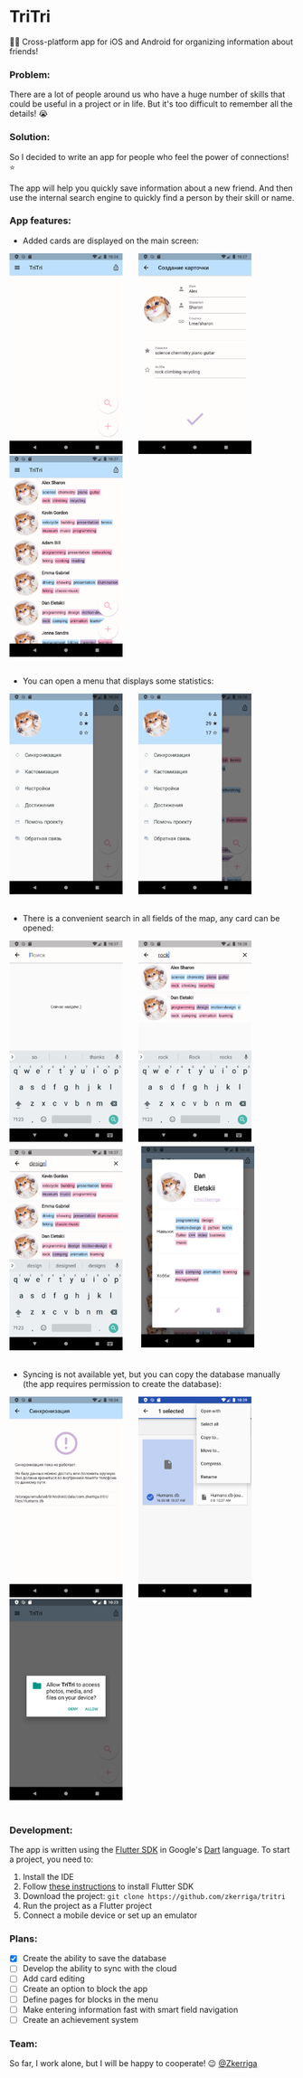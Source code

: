 # TriTri

📱📓 Cross-platform app for iOS and Android for organizing information about friends!

### Problem:
There are a lot of people around us who have a huge number of skills that could be useful in a project or in life. But it's too difficult to remember all the details! :sob:

### Solution:
So I decided to write an app for people who feel the power of connections! :star:

The app will help you quickly save information about a new friend. And then use the internal search engine to quickly find a person by their skill or name.

### App features:
* Added cards are displayed on the main screen:
<div>
  <img src="https://github.com/zkerriga/tritri/blob/main/screenshots/empty-home.png" width="200">
  <img width="20">
  <img src="https://github.com/zkerriga/tritri/blob/main/screenshots/card-create.png" width="200">
  <img width="20">
  <img src="https://github.com/zkerriga/tritri/blob/main/screenshots/home.png" width="200">
</div>
<br>

* You can open a menu that displays some statistics:
<div>
  <img src="https://github.com/zkerriga/tritri/blob/main/screenshots/menu1.png" width="200">
  <img width="20">
  <img src="https://github.com/zkerriga/tritri/blob/main/screenshots/menu2.png" width="200">
</div>
<br>

* There is a convenient search in all fields of the map, any card can be opened:
<div>
  <img src="https://github.com/zkerriga/tritri/blob/main/screenshots/search2.png" width="200">
  <img width="20">
  <img src="https://github.com/zkerriga/tritri/blob/main/screenshots/search1.png" width="200">
  <img width="20">
  <img src="https://github.com/zkerriga/tritri/blob/main/screenshots/search3.png" width="200">
  <img width="20">
  <img src="https://github.com/zkerriga/tritri/blob/main/screenshots/card.png" width="200" style="margin:5px 5px">
</div>
<br>

* Syncing is not available yet, but you can copy the database manually (the app requires permission to create the database):
<div>
  <img src="https://github.com/zkerriga/tritri/blob/main/screenshots/sync.png" width="200">
  <img width="20">
  <img src="https://github.com/zkerriga/tritri/blob/main/screenshots/database.png" width="200">
  <img width="20">
  <img src="https://github.com/zkerriga/tritri/blob/main/screenshots/permissions.png" width="200">
</div>
<br>

### Development:
The app is written using the [Flutter SDK](https://flutter.dev/) in Google's [Dart](https://dart.dev/) language.
To start a project, you need to:
1. Install the IDE
2. Follow [these instructions](https://flutter.dev/docs/get-started/install) to install Flutter SDK
3. Download the project: `git clone https://github.com/zkerriga/tritri`
4. Run the project as a Flutter project
5. Connect a mobile device or set up an emulator

### Plans:
- [x] Create the ability to save the database
- [ ] Develop the ability to sync with the cloud
- [ ] Add card editing
- [ ] Create an option to block the app
- [ ] Define pages for blocks in the menu
- [ ] Make entering information fast with smart field navigation
- [ ] Create an achievement system

### Team:
So far, I work alone, but I will be happy to cooperate! :wink:
[@Zkerriga](t.me/zkerriga)
